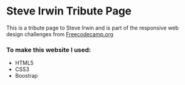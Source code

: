 <h1>Steve Irwin Tribute Page</h1>

This is a tribute page to Steve Irwin and is part of the responsive web design challenges from <a href="www.freecodecamp.org" target="_blank">Freecodecamp.org</a>

<h3> To make this website I used: </h3>
<ul>
    <li>HTML5</li>
    <li>CSS3</li>
    <li>Boostrap</li>
</ul>


